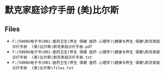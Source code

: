 # 默克家庭诊疗手册  (美)比尔斯

## Files

- `F:/5000G电子书\R01-医药卫生(养生 保健 医药 心理学)\健康与养生 保健\默克家庭诊疗手册  (美)比尔斯\默克家庭诊疗手册.pdf`
- `F:/5000G电子书\R01-医药卫生(养生 保健 医药 心理学)\健康与养生 保健\默克家庭诊疗手册  (美)比尔斯\默克家庭诊疗手册.txt`
- `F:/5000G电子书\R01-医药卫生(养生 保健 医药 心理学)\健康与养生 保健\默克家庭诊疗手册  (美)比尔斯\files.txt`
